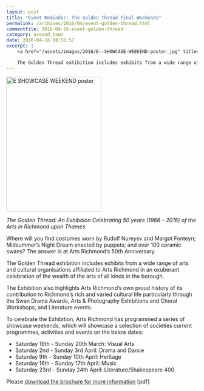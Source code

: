 ```yaml
---
layout: post
title: "Event Reminder: The Golden Thread Final Weekends"
permalink: /archives/2016/04/event-golden-thread.html
commentfile: 2016-04-16-event-golden-thread
category: around_town
date: 2016-04-16 08:56:57
excerpt: |
    <a href="/assets/images/2016/E--SHOWCASE-WEEKEND-poster.jpg" title="See larger version of - E  SHOWCASE WEEKEND poster"><img src="/assets/images/2016/E--SHOWCASE-WEEKEND-poster_thumb.jpg" width="150" height="212" alt="E  SHOWCASE WEEKEND poster" class="photo right" /></a>

    The Golden Thread exhibition includes exhibits from a wide range of arts and cultural organisations affiliated to Arts Richmond in an exuberant celebration of the wealth of the arts of all kinds in the borough.
---
```


<a href="/assets/images/2016/E--SHOWCASE-WEEKEND-poster.jpg" title="See larger version of - E  SHOWCASE WEEKEND poster"><img src="/assets/images/2016/E--SHOWCASE-WEEKEND-poster_thumb.jpg" width="250" height="354" alt="E  SHOWCASE WEEKEND poster" class="photo right" /></a>

*The Golden Thread: An Exhibition Celebrating 50 years (1966 – 2016) of the Arts in Richmond upon Thames*

Where will you find costumes worn by Rudolf Nureyev and Margot Fonteyn; Midsummer’s Night Dream enacted by puppets; and over 100 ceramic swans? The answer is at Arts Richmond’s 50th Anniversary.

The Golden Thread exhibition includes exhibits from a wide range of arts and cultural organisations affiliated to Arts Richmond in an exuberant celebration of the wealth of the arts of all kinds in the borough.

The Exhibition also highlights Arts Richmond’s own proud history of its contribution to Richmond’s rich and varied cultural life particularly through the Swan Drama Awards, Arts & Photography Exhibitions and Choral Workshops, and Literature events.

To celebrate the Exhibition, Arts Richmond has programmed a series of showcase weekends, which will showcase a selection of societies current programmes, activities and events on the below dates:

-   Saturday 19th - Sunday 20th March: Visual Arts
-   Saturday 2nd - Sunday 3rd April: Drama and Dance
-   Saturday 9th - Sunday 10th April: Heritage
-   Saturday 16th - Sunday 17th April: Music
-   Saturday 23rd - Sunday 24th April: Literature/Shakespeare 400

Please [download the brochure for more information](/assets/images/2016/E-SHOWCASE_WEEKEND.pdf) \[pdf\]

